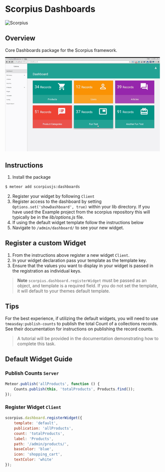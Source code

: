 # Scorpius Dashboards

![Scorpius][1]

## Overview
Core Dashboards package for the Scorpius framework.



[1]: https://raw.githubusercontent.com/scorpiusjs/graphics/master/logos/scorpiusjs-logo.png


![](assets/demo.gif)

## Instructions
1. Install the package
```sh
$ meteor add scorpiusjs:dashboards
```
2. Register your widget by following `Client`
3. Register access to the dashboard by setting `Options.set('showDashboard', true)` within your lib directory. If you have used the Example project from the scorpius repository this will typically be in the *lib/options.js* file.
4. If using the default widget template follow the instructions below
5. Navigate to `/admin/dashboard/` to see your new widget.

## Register a custom Widget
1. From the instructions above register a new widget `Client`. 
2. In your widget declaration pass your template as the template key.
3. Ensure that the values you want to display in your widget is passed in the registration as individual keys. 

>**Note** `scorpius.dashboard.registerWidget` must be passed as an object, and template is a required field. If you do not set the template, it will default to your themes default template.

## Tips
For the best experience, if utilizing the default widgets, you will need to use `tmeasday:publish-counts` to publish the total Count of a collections records. See their documentation for instructions on publishing the record counts.

> A tutorial will be provided in the documentation demonstrating how to complete this task.

## Default Widget Guide

### Publish Counts `Server`
```js
Meteor.publish('allProducts', function () {
	Counts.publish(this, 'totalProducts', Products.find());
});
```

### Register Widget `Client`
```js
scorpius.dashboard.registerWidget({
	template: 'default',
	publication: 'allProducts',
	count: 'totalProducts',
	label: 'Products',
	path: '/admin/products/',
	baseColor: 'blue',
	icon: 'shopping_cart',
	textColor: 'white'
});
```